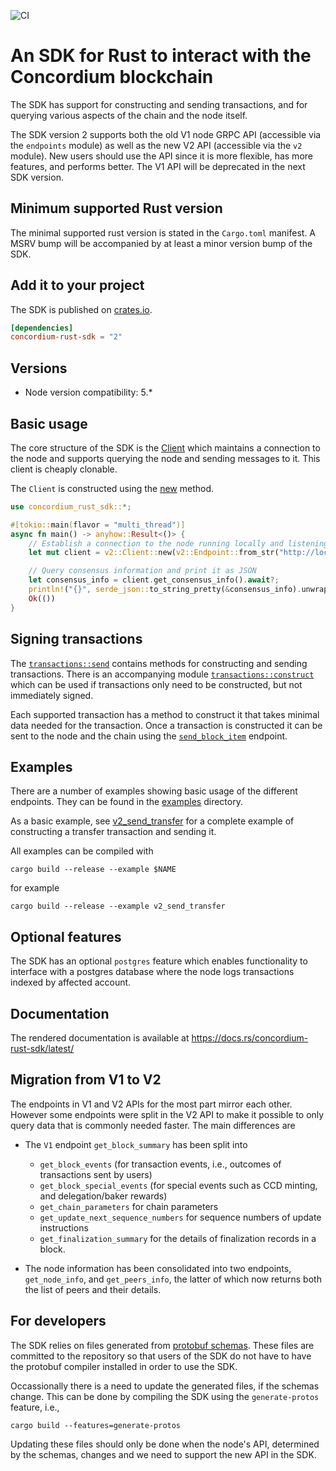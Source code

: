 ![CI](https://github.com/Concordium/concordium-rust-sdk/actions/workflows/build-and-test.yaml/badge.svg)

# An SDK for Rust to interact with the Concordium blockchain

The SDK has support for constructing and sending transactions, and for querying
various aspects of the chain and the node itself.

The SDK version 2 supports both the old V1 node GRPC API (accessible via the
`endpoints` module) as well as the new V2 API (accessible via the `v2` module).
New users should use the API since it is more flexible, has more features, and
performs better. The V1 API will be deprecated in the next SDK version.

## Minimum supported Rust version

The minimal supported rust version is stated in the `Cargo.toml` manifest. A
MSRV bump will be accompanied by at least a minor version bump of the SDK.

## Add it to your project

The SDK is published on [crates.io](https://crates.io/crates/concordium-rust-sdk).

```toml
[dependencies]
concordium-rust-sdk = "2"
```

## Versions

- Node version compatibility: 5.*

## Basic usage

The core structure of the SDK is the
[Client](https://docs.rs/concordium-rust-sdk/latest/concordium_rust_sdk/v2/struct.Client.html)
which maintains a connection to the node and supports querying the node and
sending messages to it. This client is cheaply clonable.

The `Client` is constructed using the [new](https://docs.rs/concordium-rust-sdk/latest/concordium_rust_sdk/v2/struct.Client.html#method.new) method.

```rust
use concordium_rust_sdk::*;

#[tokio::main(flavor = "multi_thread")]
async fn main() -> anyhow::Result<()> {
    // Establish a connection to the node running locally and listening on port 20000
    let mut client = v2::Client::new(v2::Endpoint::from_str("http://localhost:20000")?).await?;

    // Query consensus information and print it as JSON
    let consensus_info = client.get_consensus_info().await?;
    println!("{}", serde_json::to_string_pretty(&consensus_info).unwrap());
    Ok(())
}
```

## Signing transactions

The
[`transactions::send`](https://docs.rs/concordium-rust-sdk/latest/concordium_rust_sdk/types/transactions/send/index.html)
contains methods for constructing and sending transactions. There is an
accompanying module
[`transactions::construct`](https://docs.rs/concordium-rust-sdk/latest/concordium_rust_sdk/types/transactions/construct/index.html)
which can be used if transactions only need to be constructed, but not
immediately signed.

Each supported transaction has a method to construct it that takes minimal data
needed for the transaction. Once a transaction is constructed it can be sent to
the node and the chain using the
[`send_block_item`](https://docs.rs/concordium-rust-sdk/latest/concordium_rust_sdk/v2/struct.Client.html#method.send_block_item)
endpoint.

## Examples

There are a number of examples showing basic usage of the different endpoints.
They can be found in the [examples](./examples) directory.

As a basic example, see [v2_send_transfer](./examples/v2_send_transfer.rs) for a
complete example of constructing a transfer transaction and sending it.

All examples can be compiled with

```shell
cargo build --release --example $NAME
```

for example


```shell
cargo build --release --example v2_send_transfer
```

## Optional features

The SDK has an optional `postgres` feature which enables functionality to
interface with a postgres database where the node logs transactions indexed by
affected account.

## Documentation

The rendered documentation is available at https://docs.rs/concordium-rust-sdk/latest/

## Migration from V1 to V2

The endpoints in V1 and V2 APIs for the most part mirror each other. However
some endpoints were split in the V2 API to make it possible to only query data
that is commonly needed faster. The main differences are

- The `V1` endpoint `get_block_summary` has been split into
  - `get_block_events` (for transaction events, i.e., outcomes of transactions
    sent by users)
  - `get_block_special_events` (for special events such as CCD minting, and delegation/baker rewards)
  - `get_chain_parameters` for chain parameters
  - `get_update_next_sequence_numbers` for sequence numbers of update instructions
  - `get_finalization_summary` for the details of finalization records in a
    block.

- The node information has been consolidated into two endpoints,
  `get_node_info`, and `get_peers_info`, the latter of which now returns both
  the list of peers and their details.

## For developers

The SDK relies on files generated from [protobuf schemas](https://github.com/Concordium/concordium-grpc-api).
These files are committed to the repository so that users of the SDK do not have to have the
protobuf compiler installed in order to use the SDK.

Occassionally there is a need to update the generated files, if the schemas
change. This can be done by compiling the SDK using the `generate-protos`
feature, i.e.,

```
cargo build --features=generate-protos
```

Updating these files should only be done when the node's API, determined by the
schemas, changes and we need to support the new API in the SDK.

